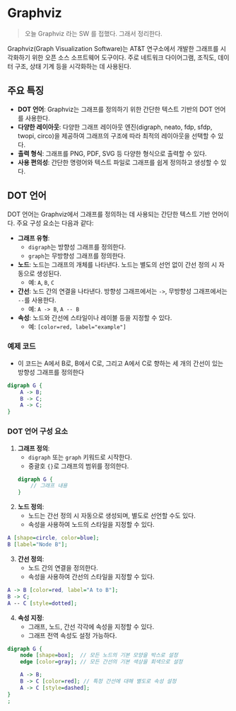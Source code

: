 # Graphviz
> 오늘 Graphviz 라는 SW 를 접했다. 그래서 정리한다.

Graphviz(Graph Visualization Software)는 AT&T 연구소에서 개발한 그래프를 시각화하기 위한 오픈 소스 소프트웨어 도구이다. 주로 네트워크 다이어그램, 조직도, 데이터 구조, 상태 기계 등을 시각화하는 데 사용된다.

## 주요 특징
- **DOT 언어**: Graphviz는 그래프를 정의하기 위한 간단한 텍스트 기반의 DOT 언어를 사용한다.
- **다양한 레이아웃**: 다양한 그래프 레이아웃 엔진(digraph, neato, fdp, sfdp, twopi, circo)을 제공하여 그래프의 구조에 따라 최적의 레이아웃을 선택할 수 있다.
- **출력 형식**: 그래프를 PNG, PDF, SVG 등 다양한 형식으로 출력할 수 있다.
- **사용 편의성**: 간단한 명령어와 텍스트 파일로 그래프를 쉽게 정의하고 생성할 수 있다.

## DOT 언어
DOT 언어는 Graphviz에서 그래프를 정의하는 데 사용되는 간단한 텍스트 기반 언어이다. 주요 구성 요소는 다음과 같다:
- **그래프 유형**: 
  - `digraph`는 방향성 그래프를 정의한다.
  - `graph`는 무방향성 그래프를 정의한다.
- **노드**: 노드는 그래프의 개체를 나타낸다. 노드는 별도의 선언 없이 간선 정의 시 자동으로 생성된다.
  - 예: `A`, `B`, `C`
- **간선**: 노드 간의 연결을 나타낸다. 방향성 그래프에서는 `->`, 무방향성 그래프에서는 `--`를 사용한다.
  - 예: `A -> B`, `A -- B`
- **속성**: 노드와 간선에 스타일이나 레이블 등을 지정할 수 있다.
  - 예: `[color=red, label="example"]`

### 예제 코드
- 이 코드는 A에서 B로, B에서 C로, 그리고 A에서 C로 향하는 세 개의 간선이 있는 방향성 그래프를 정의한다
```dot
digraph G {
    A -> B;
    B -> C;
    A -> C;
}
```
### DOT 언어 구성 요소
1. **그래프 정의**:
   - `digraph` 또는 `graph` 키워드로 시작한다.
   - 중괄호 `{}`로 그래프의 범위를 정의한다.
   ```dot
   digraph G {
       // 그래프 내용
   }
   ```
2. **노드 정의**:
   - 노드는 간선 정의 시 자동으로 생성되며, 별도로 선언할 수도 있다.
   - 속성을 사용하여 노드의 스타일을 지정할 수 있다.

``` dot
A [shape=circle, color=blue];
B [label="Node B"];
```
3. **간선 정의**:
   - 노드 간의 연결을 정의한다.
   - 속성을 사용하여 간선의 스타일을 지정할 수 있다.

``` dot
A -> B [color=red, label="A to B"];
B -> C;
A -- C [style=dotted];
```
4. **속성 지정**:
   - 그래프, 노드, 간선 각각에 속성을 지정할 수 있다.
   - 그래프 전역 속성도 설정 가능하다.

``` dot
digraph G {
    node [shape=box];  // 모든 노드의 기본 모양을 박스로 설정
    edge [color=gray]; // 모든 간선의 기본 색상을 회색으로 설정

    A -> B;
    B -> C [color=red]; // 특정 간선에 대해 별도로 속성 설정
    A -> C [style=dashed];
}
;
```
